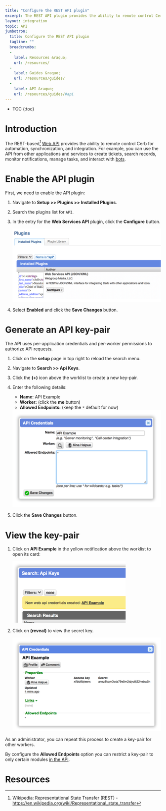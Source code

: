 ```yaml
---
title: "Configure the REST API plugin"
excerpt: The REST API plugin provides the ability to remote control Cerb from other apps and services.
layout: integration
topic: API
jumbotron:
  title: Configure the REST API plugin
  tagline: ""
  breadcrumbs:
  -
    label: Resources &raquo;
    url: /resources/
  -
    label: Guides &raquo;
    url: /resources/guides/
  -
    label: API &raquo;
    url: /resources/guides/#api
---
```


* TOC
{:toc}

# Introduction

The REST-based[^rest] [Web API](/docs/api/) provides the ability to remote control Cerb for automation, synchronization, and integration. For example, you can use the API from other applications and services to create tickets, search records, monitor notifications, manage tasks, and interact with [bots](/docs/bots/).

# Enable the API plugin

First, we need to enable the API plugin:

1. Navigate to **Setup >> Plugins >> Installed Plugins**.

1. Search the plugins list for `API`.

1. In the entry for the **Web Services API** plugin, click the **Configure** button.

	<div class="cerb-screenshot">
	<img src="/assets/images/guides/api/configure-plugin/plugins-api.png" class="screenshot">
	</div>

1. Select **Enabled** and click the **Save Changes** button.

# Generate an API key-pair

The API uses per-application credentials and per-worker permissions to authorize API requests.

1. Click on the **setup** page in top right to reload the search menu.

1. Navigate to **Search >> Api Keys**.

1. Click the **(+)** icon above the worklist to create a new key-pair.

1. Enter the following details:
	* **Name:** API Example
	* **Worker:** (click the **me** button)
	* **Allowed Endpoints:** (keep the `*` default for now)
	
	<div class="cerb-screenshot">
	<img src="/assets/images/guides/api/configure-plugin/keypair-create.png" class="screenshot">
	</div>
	
1. Click the **Save Changes** button.

# View the key-pair

1. Click on **API Example** in the yellow notification above the worklist to open its card:

	<div class="cerb-screenshot">
	<img src="/assets/images/guides/api/configure-plugin/worklist-record-created.png" class="screenshot">
	</div>

1. Click on **(reveal)** to view the secret key.

	<div class="cerb-screenshot">
	<img src="/assets/images/guides/api/configure-plugin/keypair-card.png" class="screenshot">
	</div>

As an administrator, you can repeat this process to create a key-pair for other workers.

By configure the **Allowed Endpoints** option you can restrict a key-pair to only certain modules [in the API](/docs/api/).

# Resources

[^rest]: Wikipedia: Representational State Transfer (REST) - <https://en.wikipedia.org/wiki/Representational_state_transfer>